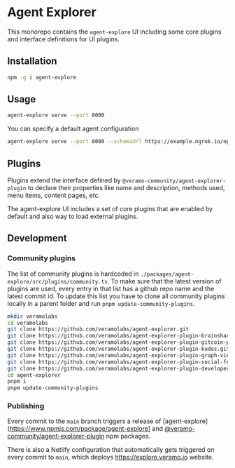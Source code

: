 # Agent Explorer

This monorepo contains the `agent-explore` UI including some core plugins and interface definitions for UI plugins.

## Installation

```bash
npm -g i agent-explore
```

## Usage

```bash
agent-explore serve --port 8080
```

You can specify a default agent configuration

```bash
agent-explore serve --port 8080 --schemaUrl https://example.ngrok.io/open-api.json --apiKey test123 --name Agent
```

## Plugins

Plugins extend the interface defined by `@veramo-community/agent-explorer-plugin` to declare their properties like
name and description, methods used, menu items, content pages, etc.

The agent-explore UI includes a set of core plugins that are enabled by default and also way to load external plugins.

## Development

### Community plugins

The list of community plugins is hardcoded in `./packages/agent-explore/src/plugins/community.ts`. To make sure that the latest version of plugins are used, every entry in that list has a github repo name and the latest commit id. To update this list you have to clone all community plugins locally in a parent folder and run `pnpm update-community-plugins`.

```bash
mkdir veramolabs
cd veramolabs
git clone https://github.com/veramolabs/agent-explorer.git
git clone https://github.com/veramolabs/agent-explorer-plugin-brainshare.git
git clone https://github.com/veramolabs/agent-explorer-plugin-gitcoin-passport.git
git clone https://github.com/veramolabs/agent-explorer-plugin-kudos.git
git clone https://github.com/veramolabs/agent-explorer-plugin-graph-view.git
git clone https://github.com/veramolabs/agent-explorer-plugin-social-feed.git
git clone https://github.com/veramolabs/agent-explorer-plugin-developer-tools.git
cd agent-explorer
pnpm i
pnpm update-community-plugins
```

### Publishing

Every commit to the `main` branch triggers a release of [agent-explore](https://www.npmjs.com/package/agent-explore] and [@veramo-community/agent-explorer-plugin](https://www.npmjs.com/package/@veramo-community/agent-explorer-plugin) npm packages. 

There is also a Netlify configuration that automatically gets triggered on every commit to `main`, which deploys https://explore.veramo.io website.


